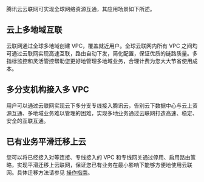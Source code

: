 腾讯云云联网可实现全球网络资源互通，其应用场景如下所述。
## 云上多地域互联
云联网通过全球多地域创建 VPC，覆盖就近用户。全球云联网内所有 VPC 之间均可通过云联网实现高速互联，路由自动下发，简化配置，保证优质的链路质量。多指标监控和灵活管控帮助您更好地管理多地域业务，合理计费为您大大节省使用成本。
## 多分支机构接入多 VPC
用户可以通过云联网实现云下多分支专线接入腾讯云，告别云下数据中心与云上资源互通、多地域业务难以管理的困难，实现多地业务通过云联网打造高速、稳定、安全的互联互通。
## 已有业务平滑迁移上云
您可以将已经接入对等连接、专线接入的 VPC 和专线网关通过停用、启用路由策略，实现平滑迁移上云联网，保证您已有业务在最小影响下能够方便地使用云联网。具体迁移方法请参见 [操作指南]()。
